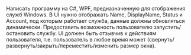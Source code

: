 Написать программу на C#, WPF, предназначенную для отображения служб Windows. В UI нужно отображать Name, DisplayName, Status и Account, под которым работает служба, данные должны обновляться динамически. Предоставить возможность пользователю запустить/остановить службу.
UI должен быть отзывчив к действиям пользователя, т.е. пользователь в любое время может (свернуть/развернуть/закрыть/переместить/изменить размер окна).
